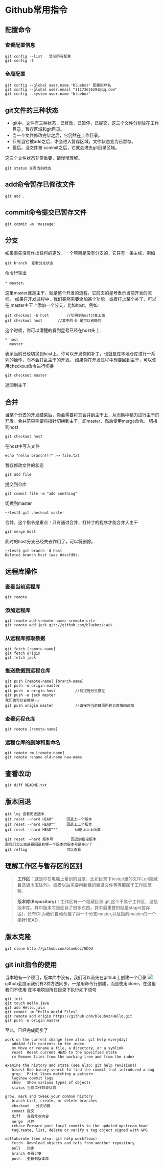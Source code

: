 # Github常用指令 #

## 配置命令 ##
### 查看配置信息 ###
	
    git config --list	显示所有配置
    git config -l

### 全局配置 ###

	git config --global user.name "blueboz" 配置用户名
	git config --global user.email "11173626291@qq.com"
	git config --system user.name "blueboz"

## git文件的三种状态 ##


- git中，文件有三种状态，已修改，已暂停，已提交，这三个文件分别放在工作目录，暂存区域和git目录。
- 当一个文件修改完毕之后，它仍然在工作目录。
- 只有当它被add之后，才会进入暂存区域，文件状态变为已暂存。
- 最后，当文件被 commit之后，它就会进去git目录区域。

这三个文件状态非常重要，请慢慢理解。

    git status 查看当前状态 

## add命令暂存已修改文件 ##

    git add .

## commit命令提交已暂存文件 ##

	git commit -m 'message'

## 分支 ##
如果事先没有作出任何的更改，一个项目是没有分支的，它只有一条主线，例如

    git branch	查看分支状态

命令行输出

	* master。

这里master就是主干，就是整个开发的流程，它前面的星号表示当前开发的流程。
如果在开发过程中，我们突然需要添加某个功能，或者打上某个补丁，可以在 master主干上添加一个分支，比如host，例如:


	git checkout -b host		//切换到host分支上面
	git checkout host 		//其中的-b 是可以省略的
	
这个时候，你可以清楚的看到星号已经在host头上.

	* host
 	  master

表示当前已经切换到host上，你可以开发你的补丁，也就是在本地仓库进行一系列的操作，而不会打乱主干的开发。
如果你在开发过程中想要回到主干，可以使用checkout命令进行切换

    git checkout master
返回到主干
## 合并 ##
当某个分支的开发结束后，你会需要将其合并到主干上，从而集中精力进行主干的开发。合并前只需要将指针切换到主干，即master，然后使用merge命令。
切换到host

    git checkout host 
在host中写入文件

	echo "hello branch!!!" >> file.txt
暂存修改文件的状态

	git add file
提交到仓库

	git commit file -m "add somthing"
切换到master

	~/test$ git checkout master 

合并，这个指令是重点！只有通过合并，打补丁的程序才能合并入主干

	git merge host 
此时的host分支已经失去作用了，可以将删除。

	~/test$ git branch -d host 
	Deleted branch host (was 0dacfd9).

## 远程库操作 ##
 
 
### 查看当前远程库 ###
 
	git remote
 
 
### 添加远程库 ###
 	
	git remote add <remote-name> <remote-url>
    git remote add jack git://github.com/blueboz/jack
 
 
### 从远程库抓取数据 ###
 
    git fetch [remote-name]
	git fetch origin
	git fetch jack
 
 
### 推送数据到远程仓库 ###
 
	git push [remote-name] [branch-name]
	git push -u origin master
	git push -u origin host			//前提是分支存在
	git push -u jack master
	我们也可以省略掉-u
	git push origin master			//直接将当前目录所在仓库推向远端
	
 
 
### 查看远程仓库 ###
 
	git remote [remote-name]
 
 
### 远程仓库的删除和重命名 ###
 
	git remote rm [remote-name] 
	git remote rename old-name new-name

## 查看改动 ##
	git diff README.txt

## 版本回退 ##
	git log 查看历史版本
	git reset --hard HEAD^		回退上一个版本
	git reset --hard HEAD^^		回退上上个版本
	git reset --hard HEAD^^^		回退上上上版本
	
	git reset  –hard 版本号		回退到指定版本
	那我们怎么知道要回退到哪一个版本的版本号是多少？
	git reflog					可以查看 

## 理解工作区与暂存区的区别 ##
>**工作区**：就是你在电脑上看到的目录，比如目录下testgit里的文件(.git隐藏目录版本库除外)。或者以后需要再新建的目录文件等等都属于工作区范畴。

>**版本库(Repository)**：工作区有一个隐藏目录.git,这个不属于工作区，这是版本库。其中版本库里面存了很多东西，其中最重要的就是stage(暂存区)，还有Git为我们自动创建了第一个分支master,以及指向master的一个指针HEAD。

## 版本克隆 ##

	git clone http://github.com/blueboz/GDOU
## git init指令的使用 ##
当本地有一个项目，版本库中没有，我们可以首先在github上创建一个目录
![](http://static.open-open.com/lib/uploadImg/20141027/20141027155920_832.jpg)
github会提示我们有2种方法同步，一是用命令行创建，而是使用clone，在这里我们不使用
在本地项目所在目录下执行如下语句

	git init
	git touch Hello.java
	git add Hello.java
	git commit -m "Hello World Files"
	git remote add origin https://github.com/bleuboz/Hello.git
	git push -u origin master
至此，已经完成同步了

	work on the current change (see also: git help everyday)
	   addAdd file contents to the index
	   mv Move or rename a file, a directory, or a symlink
	   reset  Reset current HEAD to the specified state
	   rm Remove files from the working tree and from the index
	
	examine the history and state (see also: git help revisions)
	   bisect Use binary search to find the commit that introduced a bug
	   grep   Print lines matching a pattern
	   logShow commit logs
	   show   Show various types of objects
	   status 当前工作目录状态
	
	grow, mark and tweak your common history
	   branch List, create, or delete branches
	   checkout   分支切换
	   commit 提交
	   diff   查看修改内容
	   merge  合并
	   rebase Forward-port local commits to the updated upstream head
	   tagCreate, list, delete or verify a tag object signed with GPG
	
	collaborate (see also: git help workflows)
	   fetch  Download objects and refs from another repository
	   pull   同步
	   branch 查看分支
	   push   更新到版本库

